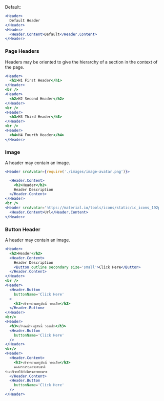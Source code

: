Default:

```jsx
<Header>
  Default Header
</Header>
<Header>
  <Header.Content>Default</Header.Content>
</Header>
```

<h3>Page Headers</h3>
<p>Headers may be oriented to give the hierarchy of a section in the context of the page.</p>

```jsx
<Header>
  <h1>H1 First Header</h1>
</Header>
<br />
<Header>
  <h2>H2 Second Header</h2>
</Header>
<br />
<Header>
  <h3>H3 Third Header</h3>
</Header>
<br />
<Header>
  <h4>H4 Fourth Header</h4>
</Header>
```

<h3>Image</h3>
<p>A header may contain an image.</p>

```jsx
<Header srcAvatar={require('./images/image-avatar.png')}>

  <Header.Content>
    <h2>Header</h2>
    Header Description
  </Header.Content>
</Header>
<br />
<Header srcAvatar='https://material.io/tools/icons/static/ic_icons_192px_light.svg'>
  <Header.Content>Url</Header.Content>
</Header>
```

<h3>Button Header</h3>
<p>A header may contain an image.</p>

```jsx
<Header>
  <h2>Header</h2>
  <Header.Content>
    Header Description
    <Button outline secondary size='small'>Click Here</Button>
  </Header.Content>
</Header>
<br />
<Header>
  <Header.Button
    buttonName='Click Here'
  >
    <h3>บริจาคผ่านทรูมันนี่ วอลเล็ท</h3>
  </Header.Button>
</Header>
<br/>
<Header>
  <h3>บริจาคผ่านทรูมันนี่ วอลเล็ท</h3>
  <Header.Button
    buttonName='Click Here'
  />
</Header>
<br/>
<Header>
  <Header.Content>
    <h3>บริจาคผ่านทรูมันนี่ วอลเล็ท</h3>
    องค์กรการกุศลระดับชาติ
ร่วมบริจาคให้กับโครงการของเรา
  </Header.Content>
  <Header.Button
    buttonName='Click Here'
  />
</Header>

```
